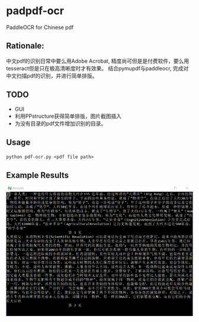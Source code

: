# padpdf-ocr
PaddleOCR for Chinese pdf
## Rationale: 
中文pdf的识别日常中要么用Adobe Acrobat, 精度尚可但是是付费软件，要么用tesseract但是只在极高清晰度时才有效果。
结合pymupdf与paddleocr, 完成对中文扫描pdf的识别，并进行简单排版。
## TODO
- GUI
- 利用PPstructure获得简单排版，图片截图插入
- 为没有目录的pdf文件增加识别的目录。
## Usage
`python pdf-ocr.py <pdf file path>`
## Example Results
![Example](https://github.com/nmusik/padpdf-ocr/blob/main/docs/examples/SapF.png?raw=true)
